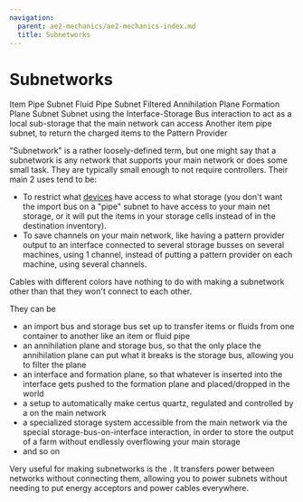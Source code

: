 ```yaml
---
navigation:
  parent: ae2-mechanics/ae2-mechanics-index.md
  title: Subnetworks
---
```


# Subnetworks

<GameScene zoom="4" interactive={true}>
<ImportStructure src="../assets/assemblies/subnet_demonstration.snbt" />

<DiamondAnnotation pos="6.5 2.5 0.5" color="#00ff00">
        Item Pipe Subnet
    </DiamondAnnotation>

<DiamondAnnotation pos="5.5 2.5 0.5" color="#00ff00">
        Fluid Pipe Subnet
    </DiamondAnnotation>

<DiamondAnnotation pos="4.5 2.5 0.5" color="#00ff00">
        Filtered Annihilation Plane
    </DiamondAnnotation>

<DiamondAnnotation pos="3.5 2.5 0.5" color="#00ff00">
        Formation Plane Subnet
    </DiamondAnnotation>

<DiamondAnnotation pos="2.5 2.5 0.5" color="#00ff00">
        Subnet using the Interface-Storage Bus interaction to act as a local sub-storage that the main
network can access
    </DiamondAnnotation>

<DiamondAnnotation pos="1.5 1.5 0.5" color="#00ff00">
        Another item pipe subnet, to return the charged items to the Pattern Provider
    </DiamondAnnotation>

<IsometricCamera yaw="195" pitch="30" />
</GameScene>

"Subnetwork" is a rather loosely-defined term, but one might say that a subnetwork is any network that supports your
main network or does some small task. They are typically small enough to not require controllers. Their main 2 uses tend to be:

*   To restrict what [devices](../ae2-mechanics/devices.md) have access to what storage (you don't want the import bus on a "pipe" subnet to have access to your main net
    storage, or it will put the items in your storage cells instead of in the destination inventory).
*   To save channels on your main network, like having a pattern provider output to an interface connected to several storage
    busses on several machines, using 1 channel, instead of putting a pattern provider on each machine, using several channels.

Cables with different colors have nothing to do with making a subnetwork other than that they won't connect to each other.

They can be

*   an import bus and storage bus set up to transfer items or fluids from one container to another like an item or fluid pipe
*   an annihilation plane and storage bus, so that the only place the annihilation plane can put what it breaks is the storage bus, allowing you to filter the plane
*   an interface and formation plane, so that whatever is inserted into the interface gets pushed to the formation plane and placed/dropped in the world
*   a setup to automatically make certus quartz, regulated and controlled by a <ItemLink id="level_emitter" /> on the main network
*   a specialized storage system accessible from the main network via the special storage-bus-on-interface interaction, in order to store the output of a farm without endlessly overflowing your main storage
*   and so on

Very useful for making subnetworks is the <ItemLink id="quartz_fiber" />. It transfers power between networks without
connecting them, allowing you to power subnets without needing to put energy acceptors and power cables everywhere.
